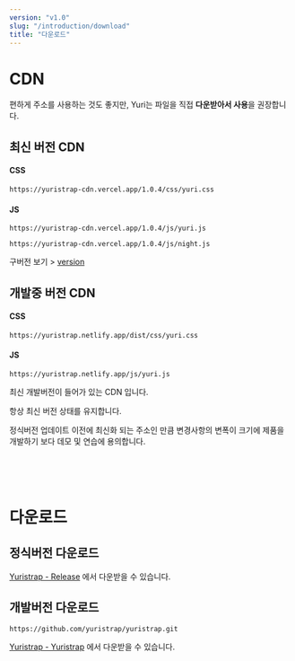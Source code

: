 ```yaml
---
version: "v1.0"
slug: "/introduction/download"
title: "다운로드"
---
```


# CDN

편하게 주소를 사용하는 것도 좋지만, Yuri는 파일을 직접 **다운받아서 사용**을 권장합니다.

## 최신 버전 CDN
#### CSS
```
https://yuristrap-cdn.vercel.app/1.0.4/css/yuri.css
```
#### JS
```
https://yuristrap-cdn.vercel.app/1.0.4/js/yuri.js
```
```
https://yuristrap-cdn.vercel.app/1.0.4/js/night.js
```


구버전 보기 > [version](/v1.0/introduction/version)



## 개발중 버전 CDN
#### CSS
```
https://yuristrap.netlify.app/dist/css/yuri.css
```
#### JS
```
https://yuristrap.netlify.app/js/yuri.js
```

최신 개발버전이 들어가 있는 CDN 입니다.

항상 최신 버전 상태를 유지합니다.

정식버전 업데이트 이전에 최신화 되는 주소인 만큼 변경사항의 변폭이 크기에 제품을 개발하기 보다 데모 및 연습에 용의합니다.


<br/>
<br/>
<br/>

# 다운로드

## 정식버전 다운로드

[Yuristrap - Release](https://github.com/yuristrap/yuristrap) 에서 다운받을 수 있습니다.

## 개발버전 다운로드
```
https://github.com/yuristrap/yuristrap.git
```

[Yuristrap - Yuristrap](https://github.com/yuristrap/yuristrap) 에서 다운받을 수 있습니다.

